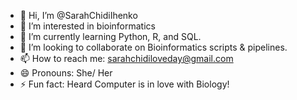 - 👋 Hi, I’m @SarahChidiIhenko
- 👀 I’m interested in bioinformatics
- 🌱 I’m currently learning Python, R, and SQL.
- 💞️ I’m looking to collaborate on Bioinformatics scripts & pipelines.
- 📫 How to reach me: sarahchidiloveday@gmail.com
- 😄 Pronouns: She/ Her
- ⚡ Fun fact: Heard Computer is in love with Biology!

<!---
SarahChidiIhenko/SarahChidiIhenko is a ✨ special ✨ repository because its `README.md` (this file) appears on your GitHub profile.
You can click the Preview link to take a look at your changes.
--->
